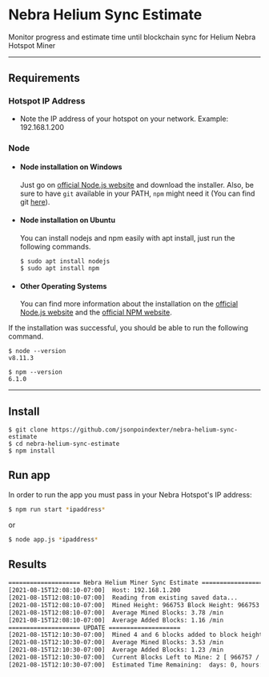 # Nebra Helium Sync Estimate

Monitor progress and estimate time until blockchain sync for Helium Nebra Hotspot Miner

---
## Requirements

### Hotspot IP Address
 - Note the IP address of your hotspot on your network. Example: 192.168.1.200

### Node
- #### Node installation on Windows

  Just go on [official Node.js website](https://nodejs.org/) and download the installer.
Also, be sure to have `git` available in your PATH, `npm` might need it (You can find git [here](https://git-scm.com/)).

- #### Node installation on Ubuntu

  You can install nodejs and npm easily with apt install, just run the following commands.

      $ sudo apt install nodejs
      $ sudo apt install npm

- #### Other Operating Systems
  You can find more information about the installation on the [official Node.js website](https://nodejs.org/) and the [official NPM website](https://npmjs.org/).

If the installation was successful, you should be able to run the following command.

    $ node --version
    v8.11.3

    $ npm --version
    6.1.0

---

## Install

    $ git clone https://github.com/jsonpoindexter/nebra-helium-sync-estimate
    $ cd nebra-helium-sync-estimate
    $ npm install

## Run app
In order to run the app you must pass in your Nebra Hotspot's IP address:

  ```bash
  $ npm run start *ipaddress*
  ```
  
  or
  
  ```bash
  $ node app.js *ipaddress*
  ```

## Results
```bash
==================== Nebra Helium Miner Sync Estimate ====================
[2021-08-15T12:08:10-07:00]  Host: 192.168.1.200
[2021-08-15T12:08:10-07:00]  Reading from existing saved data...
[2021-08-15T12:08:10-07:00]  Mined Height: 966753 Block Height: 966753
[2021-08-15T12:08:10-07:00]  Average Mined Blocks: 3.78 /min
[2021-08-15T12:08:10-07:00]  Average Added Blocks: 1.16 /min
==================== UPDATE ====================
[2021-08-15T12:10:30-07:00]  Mined 4 and 6 blocks added to block height  197 in 197 seconds
[2021-08-15T12:10:30-07:00]  Average Mined Blocks: 3.53 /min
[2021-08-15T12:10:30-07:00]  Average Added Blocks: 1.23 /min
[2021-08-15T12:10:30-07:00]  Current Blocks Left to Mine: 2 [ 966757 / 966759 ] 1.22 b/mpm 1.83 b/apm 0.61 Δ
[2021-08-15T12:10:30-07:00]  Estimated Time Remaining:  days: 0, hours: 0, minutes: 0, seconds: 52
```


